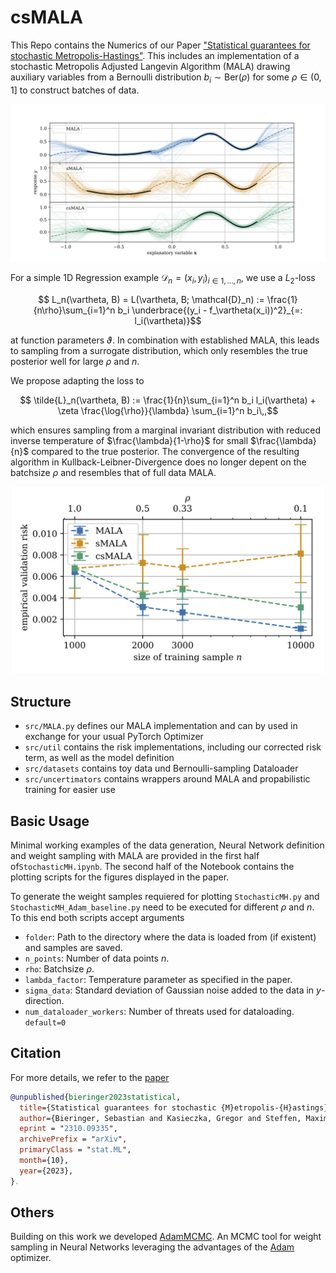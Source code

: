 # csMALA

This Repo contains the Numerics of our Paper ["Statistical guarantees for stochastic Metropolis-Hastings"](https://arxiv.org/abs/2310.09335). 
This includes an implementation of a stochastic Metropolis Adjusted Langevin Algorithm (MALA) drawing auxiliary variables from a Bernoulli distribution $b_i \sim \mathrm{Ber}(\rho)$ for some $\rho\in (0,1]$ to construct batches of data.

<img src="./src/figs_rm/fit.png" alt="Regression example" />


For a simple 1D Regression example $`\mathcal{D}_n=(x_i,y_i)_{i\in 1,...,n}`$, we use a $L_2$-loss 

```math
  L_n(\vartheta, B) = L(\vartheta, B; \mathcal{D}_n) := \frac{1}{n\rho}\sum_{i=1}^n b_i \underbrace{(y_i - f_\vartheta(x_i))^2}_{=: l_i(\vartheta)}
```
at function parameters $\vartheta$.
In combination with established MALA, this leads to sampling from a surrogate distribution, which only resembles the true posterior well for large $\rho$ and $n$.

We propose adapting the loss to 

```math
  \tilde{L}_n(\vartheta, B) := \frac{1}{n}\sum_{i=1}^n b_i l_i(\vartheta) + \zeta \frac{\log{\rho}}{\lambda} \sum_{i=1}^n b_i\,,
```

which ensures sampling from a marginal invariant distribution with reduced inverse temperature of $\frac{\lambda}{1-\rho}$ for small $\frac{\lambda}{n}$ compared to the true posterior. The convergence of the resulting algorithm in Kullback-Leibner-Divergence does no longer depent on the batchsize $\rho$ and resembles that of full data MALA.

<div style="text-align: center;">
  <img src="./src/figs_rm/n_scaling.png" alt="Scaling with the number of observations" width="500"/>
</div>

## Structure

* <code>src/MALA.py</code> defines our MALA implementation and can by used in exchange for your usual PyTorch Optimizer
* <code>src/util</code> contains the risk implementations, including our corrected risk term, as well as the model definition
* <code>src/datasets</code> contains toy data und Bernoulli-sampling Dataloader
* <code>src/uncertimators</code> contains wrappers around  MALA and propabilistic training for easier use

## Basic Usage

Minimal working examples of the data generation, Neural Network definition and weight sampling with MALA are provided in the first half of<code>StochasticMH.ipynb</code>. The second half of the Notebook contains the plotting scripts for the figures displayed in the paper.

To generate the weight samples requiered for plotting <code>StochasticMH.py</code> and <code>StochasticMH_Adam_baseline.py</code> need to be executed for different $\rho$ and $n$. To this end both scripts accept arguments
  * <code>folder</code>: Path to the directory where the data is loaded from (if existent) and samples are saved. 
  * <code>n_points</code>: Number of data points $n$.
  * <code>rho</code>: Batchsize $\rho$.
  * <code>lambda_factor</code>: Temperature parameter as specified in the paper.
  * <code>sigma_data</code>: Standard deviation of Gaussian noise added to the data in $y$-direction.
  * <code>num_dataloader_workers</code>: Number of threats used for dataloading. <code>default=0</code>

## Citation

For more details, we refer to the [paper](https://arxiv.org/abs/2310.09335)

```bibtex
@unpublished{bieringer2023statistical,
  title={Statistical guarantees for stochastic {M}etropolis-{H}astings},
  author={Bieringer, Sebastian and Kasieczka, Gregor and Steffen, Maximilian F and Trabs, Mathias},
  eprint = "2310.09335",
  archivePrefix = "arXiv",
  primaryClass = "stat.ML",
  month={10},
  year={2023},
}.
```

## Others

Building on this work we developed [AdamMCMC](https://github.com/sbieringer/AdamMCMC). An MCMC tool for weight sampling in Neural Networks leveraging the advantages of the [Adam](https://arxiv.org/abs/1412.6980) optimizer.
